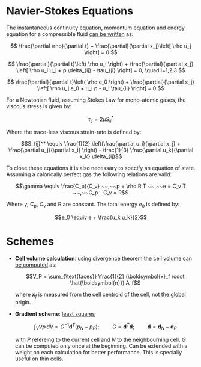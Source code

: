 # Navier-Stokes Equations
The instantaneous continuity equation, momentum equation and energy equation for a compressible fluid [can be written](https://www.cfd-online.com/Wiki/Navier-Stokes_equations) as: 

$$
\frac{\partial \rho}{\partial t} +
\frac{\partial}{\partial x_j}\left[ \rho u_j \right] = 0
$$

$$
\frac{\partial}{\partial t}\left( \rho u_i \right) +
\frac{\partial}{\partial x_j}
\left[ \rho u_i u_j + p \delta_{ij} - \tau_{ji} \right] = 0, \quad i=1,2,3
$$

$$
\frac{\partial}{\partial t}\left( \rho e_0 \right) +
\frac{\partial}{\partial x_j}
\left[ \rho u_j e_0 + u_j p - u_i \tau_{ij} \right] = 0
$$

For a Newtonian fluid, assuming Stokes Law for mono-atomic gases, the viscous stress is given by: 

$$
\tau_{ij} = 2 \mu S_{ij}^*
$$

Where the trace-less viscous strain-rate is defined by: 

$$S_{ij}^* \equiv \frac{1}{2} \left(\frac{\partial u_i}{\partial x_j} + \frac{\partial u_j}{\partial x_i} \right) - \frac{1}{3} \frac{\partial u_k}{\partial x_k} \delta_{ij}$$

To close these equations it is also necessary to specify an equation of state. Assuming a calorically perfect gas the following relations are valid:

$$\gamma \equiv \frac{C_p}{C_v} ~~,~~p = \rho R T ~~,~~e = C_v T ~~,~~C_p - C_v = R$$

Where $\gamma$, $C_p$, $C_v$ and R are constant.
The total energy $e_0$ is defined by: 

$$e_0 \equiv e + \frac{u_k u_k}{2}$$

# Schemes

- **Cell volume calculation**: using divergence theorem the cell volume [can be computed](https://www.youtube.com/watch?v=x2CsJUE8bZo&list=PLnJ8lIgfDbkp5DtCPtP2rcqEEUJk-PM8N&index=3) as: 
  
  $$V_P = \sum_{\text{faces}} \frac{1}{2} (\boldsymbol{x}_f \cdot \hat{\boldsymbol{n}}) A_f$$

  where $\boldsymbol{x}_f$ is measured from the cell centroid of the cell, not the global origin.

- **Gradient scheme**: [least squares](https://www.youtube.com/watch?v=7ymFkxx2R_k&list=PLnJ8lIgfDbkp5DtCPtP2rcqEEUJk-PM8N&index=4)
  
  $$\int_V  \nabla p \, dV \approx G^{-1} \boldsymbol{d}^T (p_N - p_P); \hspace{1cm} G = \boldsymbol{d}^T \boldsymbol{d} ; \hspace{1cm} \boldsymbol{d} = \boldsymbol{d}_N-\boldsymbol{d}_P$$

  with $P$ refereing to the current cell and $N$ to the neighbourning cell. $G$ can be computed only once at the beginning.
  Can be extended with a weight on each calculation for better performance. This is specially useful on thin cells.

  